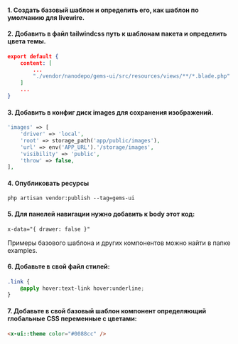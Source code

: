 #### 1. Создать базовый шаблон и определить его, как шаблон по умолчанию для livewire.

#### 2. Добавить в файл tailwindcss путь к шаблонам пакета и определить цвета темы. 

```json
export default {
    content: [
        ...
        "./vendor/nanodepo/gems-ui/src/resources/views/**/*.blade.php"
    ]
    ...
}
```

#### 3. Добавить в конфиг диск images для сохранения изображений. 

```php
'images' => [
    'driver' => 'local',
    'root' => storage_path('app/public/images'),
    'url' => env('APP_URL').'/storage/images',
    'visibility' => 'public',
    'throw' => false,
],
```

#### 4. Опубликовать ресурсы

```shell
php artisan vendor:publish --tag=gems-ui
```

#### 5. Для панелей навигации нужно добавить к body этот код:

```html
x-data="{ drawer: false }"
```
Примеры базового шаблона и других компонентов можно найти в папке examples.

#### 6. Добавьте в свой файл стилей:
```css
.link {
    @apply hover:text-link hover:underline;
}
```

#### 7. Добавьте в свой базовый шаблон компонент определяющий глобальные CSS переменные с цветами:
```html
<x-ui::theme color="#0088cc" />
```
